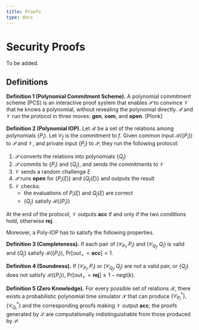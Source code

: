 ```yaml
---
title: Proofs
type: docs
---
```


# Security Proofs

To be added.

## Definitions

**Definition 1 (Polynomial Commitment Scheme).** A polynomial commitment scheme (PCS) is an interactive proof system that enables $\mathcal{P}$ to convince $\mathcal{V}$ that he knows a polynomial, without revealing the polynomial directly. $\mathcal{P}$ and $\mathcal{V}$ run the protocol in three moves: **gen**, **com**, and **open**. [Plonk]

**Definition 2 (Polynomial IOP).** Let $\mathcal{R}$ be a set of the relations among polynomials $\{P_i\}$. Let $\mathcal{C}_f$ is the commitment to $f$. Given common input $\mathcal{R}(\{P_i\})$ to $\mathcal{P}$ and $\mathcal{V}$, and private input $\{P_i\}$ to $\mathcal{P}$, they run the following protocol:

1. $\mathcal{P}$ converts the relations into polynomials $\{Q_j\}$
2. $\mathcal{P}$ commits to $\{P_i\}$ and $\{Q_j\}$, and sends the commitments to $\mathcal{V}$
3. $\mathcal{V}$ sends a random challenge $\xi$
4. $\mathcal{P}$ runs **open** for $\{P_i(\xi)\}$ and $\{Q_j(\xi)\}$ and outputs the result
5. $\mathcal{V}$ checks:
   - the evaluations of $P_i(\xi)$ and $Q_j(\xi)$ are correct
   - $\{Q_j\}$ satisfy $\mathcal{R}(\{P_i\})$

At the end of the protocol, $\mathcal{V}$ outputs $\textbf{acc}$ if and only if the two conditions hold, otherwise $\textbf{rej}$.

Moreover, a Poly-IOP has to satisfy the following properties.

**Definition 3 (Completeness).** If each pair of $(\mathcal{C}_{P_i},P_i)$ and $(\mathcal{C}_{Q_j},Q_j)$ is valid and $\{Q_j\}$ satisfy $\mathcal{R}(\{P_i\})$, $\text{Pr}[out_{\mathcal{V}}=\textbf{acc}]=1$.

**Definition 4 (Soundness).** If $(\mathcal{C}_{P_i},P_i)$ or $(\mathcal{C}_{Q_j},Q_j)$ are not a valid pair, or $\{Q_j\}$ does not satisfy $\mathcal{R}(\{P_i\})$, $\text{Pr}[out_{\mathcal{V}}=\textbf{rej}]\ge{1-\text{negl}(k)}$.

**Definition 5 (Zero Knowledge).** For every possible set of relations $\mathcal{R}$, there exists a probabilistic polynomial time simulator $\mathcal{S}$ that can produce $\{\mathcal{C}_{P_i}^*\},\{\mathcal{C}_{Q_i}^*\}$ and the corresponding proofs making $\mathcal{V}$ output $\textbf{acc}$; the proofs generated by $\mathcal{S}$ are computationally indistinguishable from those produced by $\mathcal{P}$.